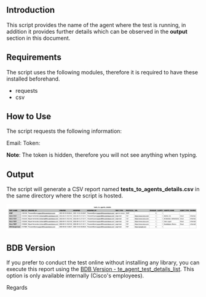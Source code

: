 ## Introduction
This script provides the name of the agent where the test is running, in addition it provides further details which can be observed in the **output** section in this document.

## Requirements
The script uses the following modules, therefore it is required to have these installed beforehand.

- requests
- csv

## How to Use
The script requests the following information:

Email: 
Token: 

**Note**: The token is hidden, therefore you will not see anything when typing.

## Output
The script will generate a CSV report named **tests_to_agents_details.csv** in the same directory where the script is hosted.

![CSV](csv.png)

## BDB Version
If you prefer to conduct the test online without installing any library, you can execute this report using the [BDB Version - te_agent_test_details_list](https://scripts.cisco.com/ui/use/te_agent_test_details_list). This option is only available internally (Cisco's employees).

Regards
